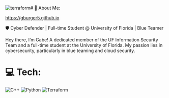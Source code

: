 ![terraform](https://github.com/user-attachments/assets/cdd748bf-58f6-450d-a051-7dbdef3d8ebb)# 💫 About Me:

https://gburger5.github.io

🛡️ Cyber Defender | Full-time Student @ University of Florida | Blue Teamer

Hey there, I’m Gabe! A dedicated member of the UF Information Security Team and a full-time student at the University of Florida. My passion lies in cybersecurity, particularly in blue teaming and cloud security. 

# 💻 Tech:
![C++](https://img.shields.io/badge/c++-%2300599C.svg?style=plastic&logo=c%2B%2B&logoColor=white) ![Python](https://img.shields.io/badge/python-3670A0?style=plastic&logo=python&logoColor=ffdd54) ![Terraform](https://img.shields.io/badge/Terraform-7B42BC?style=for-the-badge&logo=terraform&logoColor=white)
